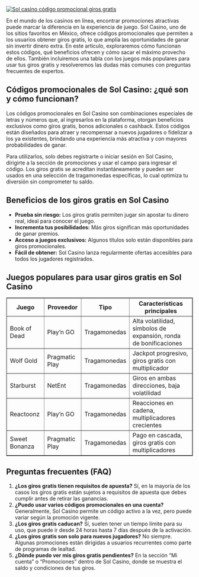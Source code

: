 [![Sol casino código promocional giros gratis](https://123-caf.pages.dev/gitsignup.png)](https://vrmoo.ru/Bt82HjjY)

<p>En el mundo de los casinos en línea, encontrar promociones atractivas puede marcar la diferencia en la experiencia de juego. Sol Casino, uno de los sitios favoritos en México, ofrece códigos promocionales que permiten a los usuarios obtener giros gratis, lo que amplía las oportunidades de ganar sin invertir dinero extra. En este artículo, exploraremos cómo funcionan estos códigos, qué beneficios ofrecen y cómo sacar el máximo provecho de ellos. También incluiremos una tabla con los juegos más populares para usar tus giros gratis y resolveremos las dudas más comunes con preguntas frecuentes de expertos.</p>  <h2>Códigos promocionales de Sol Casino: ¿qué son y cómo funcionan?</h2> <p>Los códigos promocionales en Sol Casino son combinaciones especiales de letras y números que, al ingresarlos en la plataforma, otorgan beneficios exclusivos como giros gratis, bonos adicionales o cashback. Estos códigos están diseñados para atraer y recompensar a nuevos jugadores o fidelizar a los ya existentes, brindando una experiencia más atractiva y con mayores probabilidades de ganar.</p> <p>Para utilizarlos, solo debes registrarte o iniciar sesión en Sol Casino, dirigirte a la sección de promociones y usar el campo para ingresar el código. Los giros gratis se acreditan instantáneamente y pueden ser usados en una selección de tragamonedas específicas, lo cual optimiza tu diversión sin comprometer tu saldo.</p>  <h2>Beneficios de los giros gratis en Sol Casino</h2> <ul>   <li><strong>Prueba sin riesgo:</strong> Los giros gratis permiten jugar sin apostar tu dinero real, ideal para conocer el juego.</li>   <li><strong>Incrementa tus posibilidades:</strong> Más giros significan más oportunidades de ganar premios.</li>   <li><strong>Acceso a juegos exclusivos:</strong> Algunos títulos solo están disponibles para giros promocionales.</li>   <li><strong>Fácil de obtener:</strong> Sol Casino lanza regularmente ofertas accesibles para todos los jugadores registrados.</li> </ul>  <h2>Juegos populares para usar giros gratis en Sol Casino</h2> <table border="1" cellpadding="5" cellspacing="0">   <thead>     <tr>       <th>Juego</th>       <th>Proveedor</th>       <th>Tipo</th>       <th>Características principales</th>     </tr>   </thead>   <tbody>     <tr>       <td>Book of Dead</td>       <td>Play’n GO</td>       <td>Tragamonedas</td>       <td>Alta volatilidad, símbolos de expansión, ronda de bonificaciones</td>     </tr>     <tr>       <td>Wolf Gold</td>       <td>Pragmatic Play</td>       <td>Tragamonedas</td>       <td>Jackpot progresivo, giros gratis con multiplicador</td>     </tr>     <tr>       <td>Starburst</td>       <td>NetEnt</td>       <td>Tragamonedas</td>       <td>Giros en ambas direcciones, baja volatilidad</td>     </tr>     <tr>       <td>Reactoonz</td>       <td>Play’n GO</td>       <td>Tragamonedas</td>       <td>Reacciones en cadena, multiplicadores crecientes</td>     </tr>     <tr>       <td>Sweet Bonanza</td>       <td>Pragmatic Play</td>       <td>Tragamonedas</td>       <td>Pago en cascada, giros gratis con multiplicadores</td>     </tr>   </tbody> </table>  <h2>Preguntas frecuentes (FAQ)</h2> <ol>   <li><strong>¿Los giros gratis tienen requisitos de apuesta?</strong> Sí, en la mayoría de los casos los giros gratis están sujetos a requisitos de apuesta que debes cumplir antes de retirar las ganancias.</li>   <li><strong>¿Puedo usar varios códigos promocionales en una cuenta?</strong> Generalmente, Sol Casino permite un código activo a la vez, pero puede variar según la promoción vigente.</li>   <li><strong>¿Los giros gratis caducan?</strong> Sí, suelen tener un tiempo límite para su uso, que puede ir desde 24 horas hasta 7 días después de la activación.</li>   <li><strong>¿Los giros gratis son solo para nuevos jugadores?</strong> No siempre. Algunas promociones están dirigidas a usuarios recurrentes como parte de programas de lealtad.</li>   <li><strong>¿Dónde puedo ver mis giros gratis pendientes?</strong> En la sección “Mi cuenta” o “Promociones” dentro de Sol Casino, donde se muestra el saldo y condiciones de tus giros.</li> </ol>